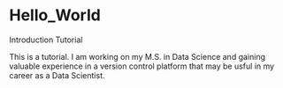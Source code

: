 # Hello_World
Introduction Tutorial


This is a tutorial. I am working on my M.S. in Data Science and gaining valuable experience in a version control platform that may be usful in my career as a Data Scientist. 
